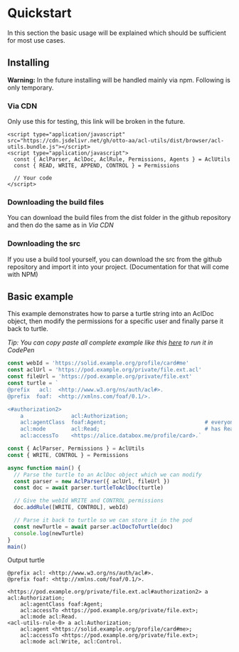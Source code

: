 # Quickstart
In this section the basic usage will be explained which should be sufficient for most use cases.

## Installing
**Warning:** In the future installing will be handled mainly via npm. Following is only temporary.

### Via CDN
Only use this for testing, this link will be broken in the future.

```text/html
<script type="application/javascript" src="https://cdn.jsdelivr.net/gh/otto-aa/acl-utils/dist/browser/acl-utils.bundle.js"></script>
<script type="application/javascript">
  const { AclParser, AclDoc, AclRule, Permissions, Agents } = AclUtils
  const { READ, WRITE, APPEND, CONTROL } = Permissions

  // Your code
</script>
```

### Downloading the build files
You can download the build files from the dist folder in the github repository and then do the same as in *Via CDN*

### Downloading the src
If you use a build tool yourself, you can download the src from the github repository and import it into your project. (Documentation for that will come with NPM)

## Basic example
This example demonstrates how to parse a turtle string into an AclDoc object, then modify the permissions for a specific user and finally parse it back to turtle.

*Tip: You can copy paste all complete example like this [here](./run.html ':ignore') to run it in CodePen*

```javascript
const webId = 'https://solid.example.org/profile/card#me'
const aclUrl = 'https://pod.example.org/private/file.ext.acl'
const fileUrl = 'https://pod.example.org/private/file.ext'
const turtle = `
@prefix   acl:  <http://www.w3.org/ns/auth/acl#>.
@prefix  foaf:  <http://xmlns.com/foaf/0.1/>.

<#authorization2>
    a               acl:Authorization;
    acl:agentClass  foaf:Agent;                               # everyone
    acl:mode        acl:Read;                                 # has Read-only access
    acl:accessTo    <https://alice.databox.me/profile/card>.`

const { AclParser, Permissions } = AclUtils
const { WRITE, CONTROL } = Permissions

async function main() {
  // Parse the turtle to an AclDoc object which we can modify
  const parser = new AclParser({ aclUrl, fileUrl })
  const doc = await parser.turtleToAclDoc(turtle)

  // Give the webId WRITE and CONTROL permissions
  doc.addRule([WRITE, CONTROL], webId)

  // Parse it back to turtle so we can store it in the pod
  const newTurtle = await parser.aclDocToTurtle(doc)
  console.log(newTurtle)
}
main()
```

Output turtle
```text/turtle
@prefix acl: <http://www.w3.org/ns/auth/acl#>.
@prefix foaf: <http://xmlns.com/foaf/0.1/>.

<https://pod.example.org/private/file.ext.acl#authorization2> a acl:Authorization;
    acl:agentClass foaf:Agent;
    acl:accessTo <https://pod.example.org/private/file.ext>;
    acl:mode acl:Read.
<acl-utils-rule-0> a acl:Authorization;
    acl:agent <https://solid.example.org/profile/card#me>;
    acl:accessTo <https://pod.example.org/private/file.ext>;
    acl:mode acl:Write, acl:Control.
```